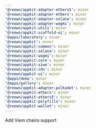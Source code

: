 ```yaml
---
'@reown/appkit-adapter-ethers5': minor
'@reown/appkit-adapter-ethers': minor
'@reown/appkit-adapter-solana': minor
'@reown/appkit-adapter-wagmi': minor
'@reown/appkit-utils': minor
'@reown/appkit-scaffold-ui': minor
'@apps/laboratory': minor
'@reown/appkit': minor
'@reown/appkit-common': minor
'@reown/appkit-solana': minor
'@reown/appkit-wagmi': minor
'@reown/appkit-core': minor
'@reown/appkit-siwe': minor
'@reown/appkit-cdn': minor
'@reown/appkit-ui': minor
'@apps/demo': minor
'@apps/gallery': minor
'@reown/appkit-adapter-polkadot': minor
'@reown/appkit-ethers': minor
'@reown/appkit-ethers5': minor
'@reown/appkit-polyfills': minor
'@reown/appkit-wallet': minor
---
```


Add Viem chains support
